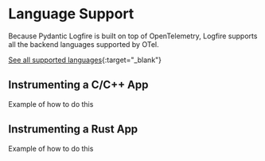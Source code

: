 # Language Support

Because Pydantic Logfire is built on top of OpenTelemetry, Logfire supports all the backend languages supported by OTel.

[See all supported languages](https://opentelemetry.io/docs/languages/){:target="_blank"}

## Instrumenting a C/C++ App

Example of how to do this

## Instrumenting a Rust App

Example of how to do this
